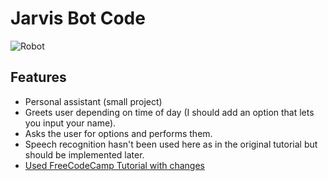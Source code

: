 # Jarvis Bot Code
![Robot](https://cdn.pixabay.com/photo/2016/03/31/21/41/book-1296590__340.png)
## Features
- Personal assistant (small project)
- Greets user depending on time of day (I should add an option that lets you input your name).
- Asks the user for options and performs them.
- Speech recognition hasn't been used here as in the original tutorial but should be implemented later.
- [Used FreeCodeCamp Tutorial with changes](https://www.freecodecamp.org/news/python-project-how-to-build-your-own-jarvis-using-python/)

